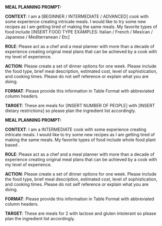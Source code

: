 
**MEAL PLANNING PROMPT:** 

**CONTEXT**: I am a [BEGINNER / INTERMEDIATE / ADVANCED] cook with some experience creating intricate meals. I would like to try some new recipes as I am getting tired of making the same meals. My favorite types of food include [INSERT FOOD TYPE EXAMPLES: Italian / French / Mexican / Japanese / Mediterranean / Etc] 

**ROLE**: Please act as a chef and a meal planner with more than a decade of experience creating original meal plans that can be achieved by a cook with my level of experience. 

**ACTION**: Please create a set of dinner options for one week. Please include the food type, brief meal description, estimated cost, level of sophistication, and cooking times. Please do not self reference or explain what you are doing. 

**FORMAT**: Please provide this information in Table Format with abbreviated column headers. 

**TARGET**: These are meals for [INSERT NUMBER OF PEOPLE] with [INSERT dietary restrictions] so please plan the ingredient list accordingly.


**MEAL PLANNING PROMPT:** 

**CONTEXT**: I am a INTERMEDIATE  cook with some experience creating intricate meals. I would like to try some new recipes as I am getting tired of making the same meals. My favorite types of food include whole food plant based .

**ROLE**: Please act as a chef and a meal planner with more than a decade of experience creating original meal plans that can be achieved by a cook with my level of experience. 

**ACTION**: Please create a set of dinner options for one week. Please include the food type, brief meal description, estimated cost, level of sophistication, and cooking times. Please do not self reference or explain what you are doing. 

**FORMAT**: Please provide this information in Table Format with abbreviated column headers. 

**TARGET**: These are meals for 2 with lactose and gluten intolerant so please plan the ingredient list accordingly.